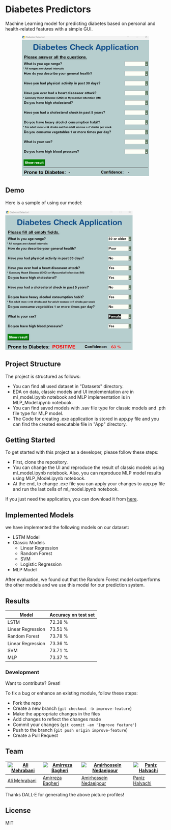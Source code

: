 #  Diabetes Predictors 
Machine Learning model for predicting diabetes based on personal and health-related features with a simple GUI.<br>
<p style="text-align: center;">
<img src="pictures/image-ui.png" width="400"/>
</p>


## Demo
Here is a sample of using our model:<br>
<br>
<img src="pictures/demo.jpg" width="400"/>

## Project Structure

The project is structured as follows:

- You can find all used dataset in "Datasets" directory.
- EDA on data, classic models and UI implementation are in ml_model.ipynb notebook and MLP implementation is in MLP_Model.ipynb notebook.
- You can find saved models with .sav file type for classic models and .pth file type for MLP model.
- The Code for creating .exe application is stored in app.py file and you can find the created executable file in "App" directory.

## Getting Started
To get started with this project as a developer, please follow these steps:

- First, clone the repository.
- You can change the UI and reproduce the result of classic models using ml_model.ipynb notebook. Also, you can reproduce MLP model results using MLP_Model.ipynb notebook.
- At the end, to change .exe file you can apply your changes to app.py file and run the last cells of ml_model.ipynb notebook.

If you just need the application, you can download it from [here](https://github.com/AmBadAl/Diabetes/dist).

## Implemented Models
we have implemented the following models on our dataset:

- LSTM Model
- Classic Models
  - Linear Regression
  - Random Forest
  - SVM
  - Logistic Regression
- MLP Model

After evaluation, we found out that the Random Forest model outperforms the other models and we use this model for our prediction system.

## Results 
| Model | Accuracy on test set |
|----------|------------|
|  LSTM  |  72.38 %  |
| Linear Regression   |  73.51 %  |
| Random Forest  |  73.78 %  |
| Linear Regression   |  73.36 %  |
| SVM |  73.71 %  |
| MLP |  73.37 %  |

### Development
Want to contribute? Great!

To fix a bug or enhance an existing module, follow these steps:

- Fork the repo
- Create a new branch (`git checkout -b improve-feature`)
- Make the appropriate changes in the files
- Add changes to reflect the changes made
- Commit your changes (`git commit -am 'Improve feature'`)
- Push to the branch (`git push origin improve-feature`)
- Create a Pull Request 



## Team

[![Ali Mehrabani](https://github.com/AmBadAl/Diabetes/blob/main/pictures/DALL%C2%B7E%202023-06-13%2023.11.47%20-%20cute%20high%20quality%20animationary%20robots%20images%20colorful.png)](https://github.com/AliMehrabani) | [![Amirreza Bagheri](https://github.com/AmBadAl/Diabetes/blob/main/pictures/DALL%C2%B7E%202023-06-13%2023.11.56%20-%20cute%20high%20quality%20animationary%20robots%20images%20colorful.png)](https://github.com/AmBadAl) | [![Amirhossein Nedaeipour](https://github.com/AmBadAl/Diabetes/blob/main/pictures/DALL%C2%B7E%202023-06-13%2023.38.03%20-%20cute%20high%20quality%20animationary%20robots%20images%20colorful.png)](https://github.com/nedaei79)|[![Paniz Halvachi](https://github.com/AmBadAl/Diabetes/blob/main/pictures/DALL%C2%B7E%202023-06-13%2023.11.53%20-%20cute%20high%20quality%20animationary%20robots%20images%20colorful.png)](https://github.com/panizhalvachi)
---|---|---|---
[Ali Mehrabani](https://github.com/AliMehrabani) |[Amirreza Bagheri](https://github.com/AmBadAl) |[Amirhossein Nedaeipour](https://github.com/nedaei79)|[Paniz Halvachi](https://github.com/panizhalvachi)

Thanks DALL·E for generating the above picture profiles!

## License
MIT


